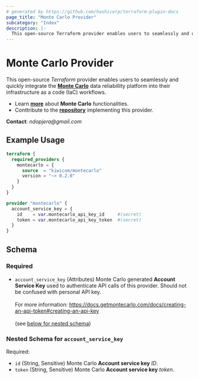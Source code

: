 ```yaml
---
# generated by https://github.com/hashicorp/terraform-plugin-docs
page_title: "Monte Carlo Provider"
subcategory: "Index"
description: |-
  This open-source Terraform provider enables users to seamlessly and quickly integrate the Monte Carlo https://www.montecarlodata.com/ data reliabillity platform into their infrastructure as a code (IaC) workflows. Provider ensures this functionality by communicating with Monte Carlo via its GraphQL API.
---
```


# Monte Carlo Provider

This open-source _Terraform_ provider enables users to seamlessly and quickly integrate the **[Monte Carlo](https://www.montecarlodata.com/)** data reliabillity platform into their infrastructure as a code (IaC) workflows.  

 - Learn **[more](https://docs.getmontecarlo.com/docs)** about **Monte Carlo** functionalities.
 - Conttribute to the **[repository](https://github.com/kiwicom/terraform-provider-montecarlo)** implementing this provider.

**Contact**: _ndopjera@gmail.com_

## Example Usage

```terraform
terraform {
  required_providers {
    montecarlo = {
      source  = "kiwicom/montecarlo"
      version = "~> 0.2.0"
    }
  }
}

provider "montecarlo" {
  account_service_key = {
    id    = var.montecarlo_api_key_id     #(secret)
    token = var.montecarlo_api_key_token  #(secret)
  }
}
```

<!-- schema generated by tfplugindocs -->
## Schema

### Required

- `account_service_key` (Attributes) Monte Carlo generated **Account Service Key** used to authenticate API calls of this provider. Should not be confused with personal API key. <br><br>For more information: https://docs.getmontecarlo.com/docs/creating-an-api-token#creating-an-api-key <br><br> (see [below for nested schema](#nestedatt--account_service_key))

<a id="nestedatt--account_service_key"></a>
### Nested Schema for `account_service_key`

Required:

- `id` (String, Sensitive) Monte Carlo **Account service key** _ID_.
- `token` (String, Sensitive) Monte Carlo **Account service key** _token_.
